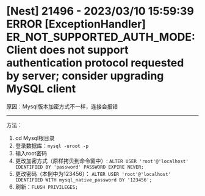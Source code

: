 # [Nest] 21496  - 2023/03/10 15:59:39   ERROR [ExceptionHandler] ER_NOT_SUPPORTED_AUTH_MODE: Client does not support authentication protocol requested by server; consider upgrading MySQL client  
原因：Mysql版本加密方式不一样，连接会报错  
*** 
方法：
1. cd Mysql根目录
2. 登录数据库：`mysql -uroot -p`
3. 输入root密码  
4. 更改加密方式（原样拷贝到命令窗中）: `ALTER USER 'root'@'localhost' IDENTIFIED BY 'password' PASSWORD EXPIRE NEVER;`
5. 更改密码（本例中为123456）： `ALTER USER 'root'@'localhost' IDENTIFIED WITH mysql_native_password BY '123456';`  
6. 刷新：`FLUSH PRIVILEGES;`  